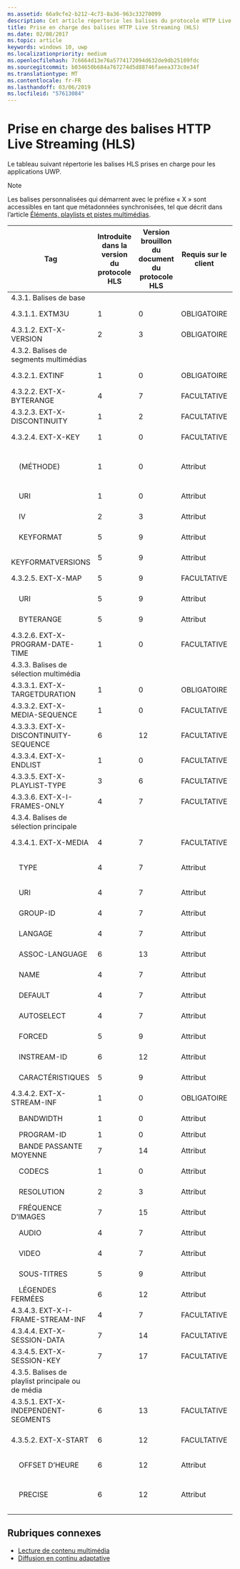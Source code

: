 ```yaml
---
ms.assetid: 66a9cfe2-b212-4c73-8a36-963c33270099
description: Cet article répertorie les balises du protocole HTTP Live Streaming (HLS) prises en charge pour les applications UWP.
title: Prise en charge des balises HTTP Live Streaming (HLS)
ms.date: 02/08/2017
ms.topic: article
keywords: windows 10, uwp
ms.localizationpriority: medium
ms.openlocfilehash: 7c6664d13e76a5774172094d632de9db25109fdc
ms.sourcegitcommit: b034650b684a767274d5d88746faeea373c8e34f
ms.translationtype: MT
ms.contentlocale: fr-FR
ms.lasthandoff: 03/06/2019
ms.locfileid: "57613084"
---
```

# <a name="http-live-streaming-hls-tag-support"></a>Prise en charge des balises HTTP Live Streaming (HLS)
Le tableau suivant répertorie les balises HLS prises en charge pour les applications UWP.

> [!NOTE] 
> Les balises personnalisées qui démarrent avec le préfixe « X » sont accessibles en tant que métadonnées synchronisées, tel que décrit dans l’article [Éléments, playlists et pistes multimédias](media-playback-with-mediasource.md).

|Tag |Introduite dans la version du protocole HLS|Version brouillon du document du protocole HLS|Requis sur le client|Version de juillet de Windows 10|Windows 10, version 1511|Windows 10, version 1607 |
|---------------------|-----------|--------------|---------|--------------|-----|-----|
|4.3.1.  Balises de base                 |             |                   |         |             |     |    |
| 4.3.1.1.  EXTM3U |1|0|OBLIGATOIRE|Prise en charge|Prise en charge|Prise en charge|
| 4.3.1.2.  EXT-X-VERSION |2|3|OBLIGATOIRE|Prise en charge|Prise en charge|Prise en charge
|4.3.2.  Balises de segments multimédias                 |             |                   |         |             |     |    | 
| 4.3.2.1.  EXTINF  |1|0|OBLIGATOIRE|Prise en charge|Prise en charge|Prise en charge
| 4.3.2.2.  EXT-X-BYTERANGE |4|7|FACULTATIVE|Prise en charge|Prise en charge|Prise en charge|
| 4.3.2.3.  EXT-X-DISCONTINUITY |1|2|FACULTATIVE|Prise en charge|Prise en charge|Prise en charge|
| 4.3.2.4.  EXT-X-KEY |1|0|FACULTATIVE|Prise en charge|Prise en charge|Prise en charge|
|&nbsp;&nbsp;&nbsp; (MÉTHODE)|1|0|Attribut|« NONE, AES-128 »|« NONE, AES-128 »|« NONE, AES-128, SAMPLE-AES »|
|&nbsp;&nbsp;&nbsp; URI|1|0|Attribut|Prise en charge|Prise en charge|Prise en charge|
|&nbsp;&nbsp;&nbsp; IV|2|3|Attribut|Prise en charge|Prise en charge|Prise en charge|
|&nbsp;&nbsp;&nbsp; KEYFORMAT|5|9|Attribut|Non prise en charge|Non prise en charge|Non prise en charge|
|&nbsp;&nbsp;&nbsp; KEYFORMATVERSIONS|5|9|Attribut|Non prise en charge|Non prise en charge|Non prise en charge|
| 4.3.2.5.  EXT-X-MAP |5|9|FACULTATIVE|Non prise en charge|Non prise en charge|Non prise en charge|
|&nbsp;&nbsp;&nbsp; URI|5|9|Attribut|Non prise en charge|Non prise en charge|Non prise en charge|
|&nbsp;&nbsp;&nbsp; BYTERANGE|5|9|Attribut|Non prise en charge|Non prise en charge|Non prise en charge|
| 4.3.2.6.  EXT-X-PROGRAM-DATE-TIME |1|0|FACULTATIVE|Non prise en charge|Non prise en charge|Non prise en charge|
|4.3.3.  Balises de sélection multimédia                 |             |                   |         |             |     |    | 
| 4.3.3.1.  EXT-X-TARGETDURATION  |1|0|OBLIGATOIRE|Prise en charge|Prise en charge|Prise en charge|
| 4.3.3.2.  EXT-X-MEDIA-SEQUENCE  |1|0|FACULTATIVE|Prise en charge|Prise en charge|Prise en charge|
| 4.3.3.3.  EXT-X-DISCONTINUITY-SEQUENCE|6|12|FACULTATIVE|Non prise en charge|Non prise en charge|Non prise en charge|
| 4.3.3.4.  EXT-X-ENDLIST |1|0|FACULTATIVE|Prise en charge|Prise en charge|Prise en charge|
| 4.3.3.5.  EXT-X-PLAYLIST-TYPE |3|6|FACULTATIVE|Prise en charge|Prise en charge|Prise en charge|
| 4.3.3.6.  EXT-X-I-FRAMES-ONLY |4|7|FACULTATIVE|Non prise en charge|Non prise en charge|Non prise en charge|
|4.3.4.  Balises de sélection principale                 |             |                   |         |             |     |    |
| 4.3.4.1.  EXT-X-MEDIA |4|7|FACULTATIVE|Prise en charge|Prise en charge|Prise en charge|
|&nbsp;&nbsp;&nbsp;  TYPE|4|7|Attribut|« AUDIO, VIDEO »|« AUDIO, VIDEO »|« AUDIO, VIDEO, SUBTITLES »|
|&nbsp;&nbsp;&nbsp;  URI|4|7|Attribut|Prise en charge|Prise en charge|Prise en charge|
|&nbsp;&nbsp;&nbsp;  GROUP-ID|4|7|Attribut|Prise en charge|Prise en charge|Prise en charge|
|&nbsp;&nbsp;&nbsp;  LANGAGE|4|7|Attribut|Prise en charge|Prise en charge|Prise en charge|
|&nbsp;&nbsp;&nbsp;  ASSOC-LANGUAGE|6|13|Attribut|Non prise en charge|Non prise en charge|Non prise en charge|
|&nbsp;&nbsp;&nbsp;  NAME|4|7|Attribut|Non prise en charge|Non prise en charge|Prise en charge|
|&nbsp;&nbsp;&nbsp;  DEFAULT|4|7|Attribut|Non prise en charge|Non prise en charge|Non prise en charge|
|&nbsp;&nbsp;&nbsp;  AUTOSELECT|4|7|Attribut|Non prise en charge|Non prise en charge|Non prise en charge|
|&nbsp;&nbsp;&nbsp;  FORCED|5|9|Attribut|Non prise en charge|Non prise en charge|Non prise en charge|
|&nbsp;&nbsp;&nbsp;  INSTREAM-ID|6|12|Attribut|Non prise en charge|Non prise en charge|Non prise en charge|
|&nbsp;&nbsp;&nbsp;  CARACTÉRISTIQUES|5|9|Attribut|Non prise en charge|Non prise en charge|Non prise en charge|
| 4.3.4.2.  EXT-X-STREAM-INF  |1|0|OBLIGATOIRE|Prise en charge|Prise en charge|Prise en charge|
|&nbsp;&nbsp;&nbsp;  BANDWIDTH|1|0|Attribut|Prise en charge|Prise en charge|Prise en charge|
|&nbsp;&nbsp;&nbsp;  PROGRAM-ID|1|0|Attribut|N/A|N/A|N/A|
|&nbsp;&nbsp;&nbsp;  BANDE PASSANTE MOYENNE|7|14|Attribut|Non prise en charge|Non prise en charge|Non prise en charge|
|&nbsp;&nbsp;&nbsp;  CODECS|1|0|Attribut|Prise en charge|Prise en charge|Prise en charge|
|&nbsp;&nbsp;&nbsp;  RESOLUTION|2|3|Attribut|Prise en charge|Prise en charge|Prise en charge|
|&nbsp;&nbsp;&nbsp;  FRÉQUENCE D’IMAGES|7|15|Attribut|N/A|N/A|N/A|
|&nbsp;&nbsp;&nbsp;  AUDIO|4|7|Attribut|Prise en charge|Prise en charge|Prise en charge|
|&nbsp;&nbsp;&nbsp;  VIDEO|4|7|Attribut|Prise en charge|Prise en charge|Prise en charge|
|&nbsp;&nbsp;&nbsp;  SOUS-TITRES|5|9|Attribut|Non prise en charge|Non prise en charge|Prise en charge|
|&nbsp;&nbsp;&nbsp;  LÉGENDES FERMÉES|6|12|Attribut|Non prise en charge|Non prise en charge|Non prise en charge|
| 4.3.4.3.  EXT-X-I-FRAME-STREAM-INF  |4|7|FACULTATIVE|Non prise en charge|Non prise en charge|Non prise en charge|
| 4.3.4.4.  EXT-X-SESSION-DATA  |7|14|FACULTATIVE|Non prise en charge|Non prise en charge|Non prise en charge|
| 4.3.4.5.  EXT-X-SESSION-KEY |7|17|FACULTATIVE|Non prise en charge|Non prise en charge|Non prise en charge|
|4.3.5.  Balises de playlist principale ou de média                  |             |                   |         |             |     |    |
| 4.3.5.1.  EXT-X-INDEPENDENT-SEGMENTS |6|13|FACULTATIVE|Non prise en charge|Prise en charge|Prise en charge|
| 4.3.5.2.  EXT-X-START  |6|12|FACULTATIVE|Non prise en charge|Prise en charge partielle|Prise en charge partielle|
|&nbsp;&nbsp;&nbsp;  OFFSET D’HEURE|6|12|Attribut|Non prise en charge|Prise en charge|Prise en charge|
|&nbsp;&nbsp;&nbsp;  PRECISE|6|12|Attribut|Non prise en charge|Valeur « NON » par défaut prise en charge|Valeur « NON » par défaut prise en charge|



## <a name="related-topics"></a>Rubriques connexes

* [Lecture de contenu multimédia](media-playback.md)
* [Diffusion en continu adaptative](adaptive-streaming.md)
 

 





